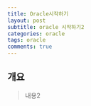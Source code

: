 ```yaml
---
title: Oracle시작하기
layout: post
subtitle: oracle 시작하기2
categories: oracle
tags: oracle
comments: true
---
```


## 개요
> 내용2

